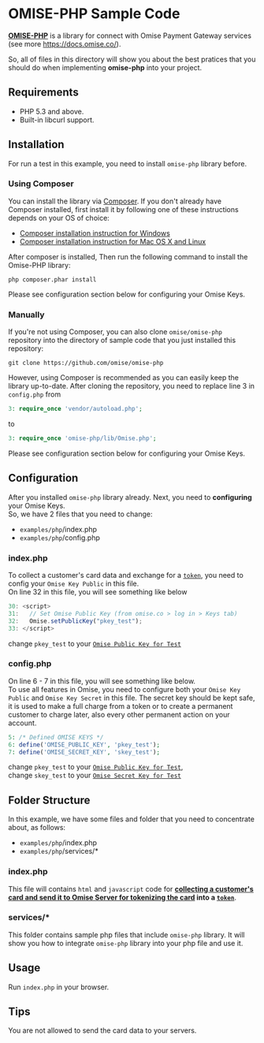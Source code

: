 # OMISE-PHP Sample Code
**[OMISE-PHP](https://github.com/omise/omise-php)** is a library for connect with Omise Payment Gateway services (see more https://docs.omise.co/).

So, all of files in this directory will show you about the best pratices that you should do when implementing  **omise-php** into your project.

## Requirements
- PHP 5.3 and above.
- Built-in libcurl support.

## Installation
For run a test in this example, you need to install `omise-php` library before.

### Using Composer
You can install the library via [Composer](https://getcomposer.org/). If you don't already have Composer installed, first install it by following one of these instructions depends on your OS of choice:
* [Composer installation instruction for Windows](https://getcomposer.org/doc/00-intro.md#installation-windows)
* [Composer installation instruction for Mac OS X and Linux](https://getcomposer.org/doc/00-intro.md#installation-linux-unix-osx)

After composer is installed, Then run the following command to install the Omise-PHP library:

```
php composer.phar install
```

Please see configuration section below for configuring your Omise Keys.

### Manually

If you're not using Composer, you can also clone `omise/omise-php` repository into the directory of sample code that you just installed this repository:

```
git clone https://github.com/omise/omise-php
```

However, using Composer is recommended as you can easily keep the library up-to-date. After cloning the repository, you need to replace line 3 in `config.php` from
```php
3: require_once 'vendor/autoload.php';
```

to

```php
3: require_once 'omise-php/lib/Omise.php';
```

Please see configuration section below for configuring your Omise Keys.

## Configuration
After you installed `omise-php` library already. Next, you need to **configuring** your Omise Keys.  
So, we have 2 files that you need to change:
- `examples/php`/index.php
- `examples/php`/config.php 

### index.php
To collect a customer's card data and exchange for a [`token`](https://docs.omise.co/api/tokens/), you need to config your `Omise Key Public` in this file.  
On line 32 in this file, you will see something like below
```javascript
30: <script>
31:   // Set Omise Public Key (from omise.co > log in > Keys tab)
32:   Omise.setPublicKey("pkey_test");
33: </script>
```
change `pkey_test` to your [`Omise Public Key for Test`](https://docs.omise.co/api/authentication/)

### config.php
On line 6 - 7 in this file, you will see something like below.  
To use all features in Omise, you need to configure both your `Omise Key Public` and `Omise Key Secret` in this file. The secret key should be kept safe, it is used to make a full charge from a token or to create a permanent customer to charge later, also every other permanent action on your account.  
```php
5: /* Defined OMISE KEYS */
6: define('OMISE_PUBLIC_KEY', 'pkey_test');
7: define('OMISE_SECRET_KEY', 'skey_test');
```
change `pkey_test` to your [`Omise Public Key for Test`](https://docs.omise.co/api/authentication/),  
change `skey_test` to your [`Omise Secret Key for Test`](https://docs.omise.co/api/authentication/)


## Folder Structure
In this example, we have some files and folder that you need to concentrate about, as follows:
- `examples/php`/index.php
- `examples/php`/services/*

### index.php
This file will contains `html` and `javascript` code for **[collecting a customer's card and send it to Omise Server for tokenizing the card](https://docs.omise.co/collecting-card-information/) into a  [`token`](https://docs.omise.co/api/tokens/)**.

### services/*
This folder contains sample php files that include `omise-php` library. It will show you how to integrate `omise-php` library into your php file and use it.

## Usage
Run `index.php` in your browser.

## Tips
You are not allowed to send the card data to your servers.
